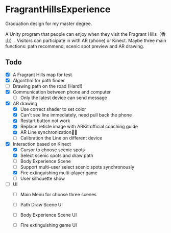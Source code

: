 # FragrantHillsExperience
Graduation design for my master degree.

A Unity program that people can enjoy when they visit the Fragrant Hills（香山）. Visitors can participate in with AR (phone) or Kinect. Maybe  three main functions: path recommend, scenic spot preview and AR drawing.



## Todo

- [x] A Fragrant Hills map for test
- [x] Algorithm for path finder
- [ ] Drawing path on the road (Hard!)
- [x] Communication between phone and computer
  - [ ] Only the latest device can send message

- [x] AR drawing
  - [x] Use correct shader to set color
  - [x] Can't see line immediately, need pull back the phone
  - [x] Restart button not work
  - [x] Replace reticle image with ARKit official coaching guide 
  - [x] AR Line synchronization✌🏻
  - [ ] Calibration the Line on different device

- [x] Interaction based on Kinect
  - [x] Cursor to choose scenic spots
  - [x] Select scenic spots and draw path
  - [ ] Body Experience Scene
  - [ ] Support multi-user select scenic spots synchronously
  - [x] Fire extinguishing multi-player game
  - [ ] User silhouette show

- [ ] UI
  - [ ] Main Menu for choose three scenes
  - [ ] Path Draw Scene UI
  - [ ] Body Experience Scene UI
  - [ ] FIre extinguishing game UI




  
